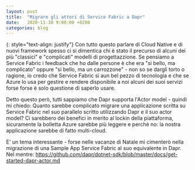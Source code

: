 ```yaml
---
layout: post
title:  "Migrare gli attori di Service Fabric a Dapr"
date:   2020-11-30 9:00:00 +0200
categories: blog
---
```

{: style="text-align: justify"}
Con tutto questo parlare di Cloud Native e di nuovi framework spesso ci si dimentica chi è stato il precurso di alcuni dei più "classici" e "complicati" modelli di progettazzione. Se pensiamo a Service Fabric i feedback che ho dalle persone è che era "si bello, ma complicato" oppure "si bello, ma un carrozzone" - non so se dargli torto o ragione, io credo che Service Fabric si aun bel pezzo di tecnologia e che se Azure lo usa per gestire e rendere disponibile a noi alcuni dei suoi servizi forse forse è solo questione di saperlo usare.

Detto questo però, tutti sappiamo che Dapr supporta l'Actor model - quindi mi chiedo: Quanto sarebbe complicato migrare una applicazione scritta su Service Fabric nel suo parallelo scritto utilizzando Dapr e il suo actor model? Ci sarebbero dei benefici in merito al lockin della piattaforma, sicuramente la bolletta Azure sarebbe più leggere e perchè no: la nostra applicazione sarebbe di fatto multi-cloud.

E' un tema interessante - forse nelle vacanze di Natale mi cimenterò nella migrazione di una Sample App Service Fabric al suo equivalente in Dapr. Nel mentre: https://github.com/dapr/dotnet-sdk/blob/master/docs/get-started-dapr-actor.md